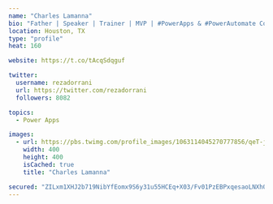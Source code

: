 ```yaml
---
name: "Charles Lamanna"
bio: "Father | Speaker | Trainer | MVP | #PowerApps & #PowerAutomate Community Super User | YouTuber Right-pointing triangle http://youtube.com/c/rezadorrani | Learn - Share - Clockwise rightwards and leftwards open circle arrows"
location: Houston, TX
type: "profile"
heat: 160

website: https://t.co/tAcqSdqguf

twitter:
  username: rezadorrani
  url: https://twitter.com/rezadorrani
  followers: 8082

topics:
  - Power Apps

images:
  - url: https://pbs.twimg.com/profile_images/1063114045270777856/qeT-jpWr_400x400.jpg
    width: 400
    height: 400
    isCached: true
    title: "Charles Lamanna"

secured: "ZILxm1XHJ2b719NibYfEomx9S6y31u55HCEq+X03/Fv01PzEBPxqesaoLNXhO/XlmMx55qVYHtmpul9BCrh8mdzeXh56008/jeZAJ3xt6KwwNn/l4uEyoC/FZryhEN5YoKTgj6wXij6LBsM8HkT3XqyMI0eBqpD6Jfi5OBQzJSb31uMdpH2rIR7zsFHzgH7Ar1ynUTnCCY8OD+y03AEUoCt0F0zZB4f2UXE/tSNHT6eex/kqlKkXKKzgdxwjIIK+wjEWKEfuT28TwZM+MXyt4hYCq17gIDmz8pol6nftpRkksIM38WiG5sG37Kv71SdQFcnUC/EPzWoULoiqkPpWigpYQqe7ZxjrbgWSGzC1Xr1LN7n7wprHA9Cgq2OYGnUiWNd1jYHkFq9zP/ow1bE1Y9AwaWX7HKIw+QJE6LKsim8=;bzpFjf0wxj9Y3DOZmXaJHA=="
---
```


